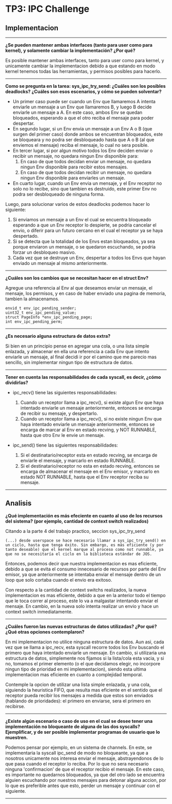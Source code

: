 TP3: IPC Challenge
============================

Implementacion
---------
---------
**¿Se pueden mantener ambas interfaces (tanto para user como para kernel), y solamente cambiar la implementación? ¿Por qué?**

Es posible mantener ambas interfaces, tanto para user como para kernel, y unicamente cambiar la implementacion debido a que estando en modo kernel tenemos todas las herramientas, y permisos posibles para hacerlo.

---------
**Como se pregunta en la tarea: sys_ipc_try_send: ¿Cuáles son los posibles deadlocks? ¿Cuáles son esos escenarios, y cómo se pueden solventar?**

- Un primer caso puede ser cuando un Env que llamaremos A intenta enviarle un mensaje a un Env que llamaremos B, y luego B decide enviarle un mensaje a A. En este caso, ambos Env se quedan bloqueados, esperando a que el otro reciba el mensaje para poder despertar. 
- En segundo lugar, si un Env envia un mensaje a un Env A o B (que surgen del primer caso) donde ambos se encuentran bloqueados, este se bloqueara y no podra ser desbloqueado hasta que A o B (al que enviemos el mensaje) reciba el mensaje, lo cual no sera posible.
- En tercer lugar, si por algun motivo todos los Env deciden enviar o recibir un mensaje, no quedara ningun Env disponible para:
    1. En caso de que todos decidan enviar un mensaje, no quedara ningun Env disponible para recibir estos mensajes.
    2. En caso de que todos decidan recibir un mensaje, no quedara ningun Env disponible para enviarles un mensaje.
- En cuarto lugar, cuando un Env envia un mensaje, y el Env receptor no solo no lo recibe, sino que tambien es destruido, este primer Env no podra ser desbloqueado de ninguna forma.

Luego, para solucionar varios de estos deadlocks podemos hacer lo siguiente:

1. Si enviamos un mensaje a un Env el cual se encuentra bloqueado esperando a que un Env receptor lo despierte, se podria cancelar el envio, o diferir para un futuro cercano en el cual el receptor ya se haya despertado. 
2. Si se detecta que la totalidad de los Envs estan bloqueados, ya sea porque enviaron un mensaje, o se quedaron escuchando, se podria forzar un desbloqueo masivo.
3. Cada vez que se destruye un Env, despertar a todos los Envs que hayan enviado un mensaje al mismo anteriormente.  


---------
**¿Cuáles son los cambios que se necesitan hacer en el struct Env?**

Agregue una referencia al Env al que deseamos enviar un mensaje, el mensaje, los permisos, y en caso de haber enviado una pagina de memoria, tambien la almacenamos.

	envid_t env_ipc_pending_sender;
	uint32_t env_ipc_pending_value;
	struct PageInfo *env_ipc_pending_page;
	int env_ipc_pending_perm;

---------
**¿Es necesario alguna estructura de datos extra?**

Si bien en un principio pense en agregar una cola, o una lista simple enlazada, y almacenar en ella una referencia a cada Env que intento enviarle un mensaje, al final decidi ir por el camino que me parecio mas sencillo, sin implementar ningun tipo de estructura de datos. 

---------
**Tener en cuenta las responsabilidades de cada syscall, es decir, ¿cómo dividirlas?**

- ipc_recv() tiene las siguientes responsabilidades:
    1. Cuando un receptor llama a ipc_recv(), si existe algun Env que haya intentado enviarle un mensaje anteriormente, entonces se encarga de recibir su mensaje, y despertarlo.
    2. Cuando un receptor llama a ipc_recv(), si no existe ningun Env que haya intentado enviarle un mensaje anteriormente, entonces se encarga de marcar al Env en estado recving, y NOT RUNNABLE, hasta que otro Env le envie un mensaje. 

- ipc_send() tiene las siguientes responsabilidades:
    1. Si el destinatario/receptor esta en estado recving, se encarga de enviarle el mensaje, y marcarlo en estado RUNNABLE.
    2. Si el destinatario/receptor no esta en estado recving, entonces se encarga de almacenar el mensaje en el Env emisor, y marcarlo en estado NOT RUNNABLE, hasta que el Env receptor reciba su mensaje.

---------

Analisis
---------
**¿Qué implementación es más efeciente en cuanto al uso de los recursos del sistema? (por ejemplo, cantidad de context switch realizados)**

Citando a la parte 4 del trabajo practico, seccion sys_ipc_try_send

    (...) desde userspace se hace necesario llamar a sys_ipc_try_send() en un ciclo, hasta que tenga éxito. Sin embargo, es más eficiente (y por tanto deseable) que el kernel marque al proceso como not runnable, ya que no se necesitaría el ciclo en la biblioteca estándar de JOS.

Entonces, podemos decir que nuestra implementacion es mas eficiente, debido a que se evita el consumo innecesario de recursos por parte del Env emisor, ya que anteriormente se intentaba enviar el mensaje dentro de un loop que solo cortaba cuando el envio era exitoso. 


Con respecto a la cantidad de context switchs realizados, la nueva implementacion es mas eficiente, debido a que en la anterior todo el tiempo que le toca correr al proceso, este lo va a malgastar intentando enviar el mensaje. En cambio, en la nueva solo intenta realizar un envio y hace un context switch inmediatamente.

---------
**¿Cuáles fueron las nuevas estructuras de datos utilizadas? ¿Por qué? ¿Qué otras opciones contemplaron?**

En mi implementacion no utilice ninguna estructura de datos. Aun asi, cada vez que se llama a ipc_recv, esta syscall recorre todos los Env buscando el primero que haya intentado enviarle un mensaje. En cambio, si utilizaria una estructura de datos, simplemente nos fijamos si la lista/cola esta vacia, y si no, tomamos el primer elemento (o el que decidamos elegir, no incorpore ningun tipo de prioridad en mi implementacion), siendo esta ultima implementacion mas eficiente en cuanto a complejidad temporal. 

Contemple la opcion de utilizar una lista simple enlazada, y una cola, siguiendo la heuristica FIFO, que resulta mas eficiente en el sentido que el receptor pueda recibir los mensajes a medida que estos son enviados (hablando de prioridades): el primero en enviarse, sera el primero en recibirse.

---------
**¿Existe algún escenario o caso de uso en el cual se desee tener una implementación no bloqueante de alguna de las dos syscalls? Ejemplificar, y de ser posible implementar programas de usuario que lo muestren.**

Podemos pensar por ejemplo, en un sistema de channels. En este, se implementaria la syscall ipc_send de modo no bloqueante, ya que a nosotros unicamente nos interesa enviar el mensaje, abstrayendonos de lo que pasa cuando el receptor lo reciba. Por lo que no sera necesario ninguna 'confirmacion' de que el receptor recibio el mensaje. En este caso, es importante no quedarnos bloqueados, ya que del otro lado se encuentra alguien escuchando por nuestros mensajes para detonar alguna accion, por lo que es preferible antes que esto, perder un mensaje y continuar con el siguiente. 

---------